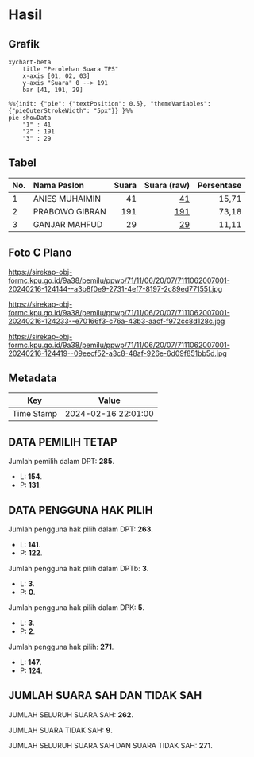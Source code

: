 # Hasil

## Grafik

```mermaid
xychart-beta
    title "Perolehan Suara TPS"
    x-axis [01, 02, 03]
    y-axis "Suara" 0 --> 191
    bar [41, 191, 29]
```

```mermaid
%%{init: {"pie": {"textPosition": 0.5}, "themeVariables": {"pieOuterStrokeWidth": "5px"}} }%%
pie showData
    "1" : 41
    "2" : 191
    "3" : 29
```

## Tabel

| No. | Nama Paslon    | Suara | Suara (raw) | Persentase |
|:--- |:-------------- | -----:| -----------:| ----------:|
| 1   | ANIES MUHAIMIN | 41    | [41][p-1]   | 15,71      |
| 2   | PRABOWO GIBRAN | 191   | [191][p-2]  | 73,18      |
| 3   | GANJAR MAHFUD  | 29    | [29][p-3]   | 11,11      |


[p-1]: https://github.com/gigit-pemilu/pemilu-2024-71-sulawesi-utara/blob/main/pilpres/hitung-suara/sub/71-sulawesi-utara/sub/11-bolaang-mongondow-selatan/sub/06-helumo/sub/2007-bakida/sub/001-tps/sub/paslon-1.txt
[p-2]: https://github.com/gigit-pemilu/pemilu-2024-71-sulawesi-utara/blob/main/pilpres/hitung-suara/sub/71-sulawesi-utara/sub/11-bolaang-mongondow-selatan/sub/06-helumo/sub/2007-bakida/sub/001-tps/sub/paslon-2.txt
[p-3]: https://github.com/gigit-pemilu/pemilu-2024-71-sulawesi-utara/blob/main/pilpres/hitung-suara/sub/71-sulawesi-utara/sub/11-bolaang-mongondow-selatan/sub/06-helumo/sub/2007-bakida/sub/001-tps/sub/paslon-3.txt

## Foto C Plano

https://sirekap-obj-formc.kpu.go.id/9a38/pemilu/ppwp/71/11/06/20/07/7111062007001-20240216-124144--a3b8f0e9-2731-4ef7-8197-2c89ed77155f.jpg

https://sirekap-obj-formc.kpu.go.id/9a38/pemilu/ppwp/71/11/06/20/07/7111062007001-20240216-124233--e70166f3-c76a-43b3-aacf-f972cc8d128c.jpg

https://sirekap-obj-formc.kpu.go.id/9a38/pemilu/ppwp/71/11/06/20/07/7111062007001-20240216-124419--09eecf52-a3c8-48af-926e-6d09f851bb5d.jpg


## Metadata

| Key        | Value               |
| ---------- | ------------------- |
| Time Stamp | 2024-02-16 22:01:00 |


## DATA PEMILIH TETAP

Jumlah pemilih dalam DPT: **285**.
 * L: **154**.
 * P: **131**.

## DATA PENGGUNA HAK PILIH

Jumlah pengguna hak pilih dalam DPT: **263**.
 * L: **141**.
 * P: **122**.

Jumlah pengguna hak pilih dalam DPTb: **3**.
 * L: **3**.
 * P: **0**.

Jumlah pengguna hak pilih dalam DPK: **5**.
 * L: **3**.
 * P: **2**.

Jumlah pengguna hak pilih: **271**.
 * L: **147**.
 * P: **124**.

## JUMLAH SUARA SAH DAN TIDAK SAH

JUMLAH SELURUH SUARA SAH: **262**.

JUMLAH SUARA TIDAK SAH: **9**.

JUMLAH SELURUH SUARA SAH DAN SUARA TIDAK SAH: **271**.


